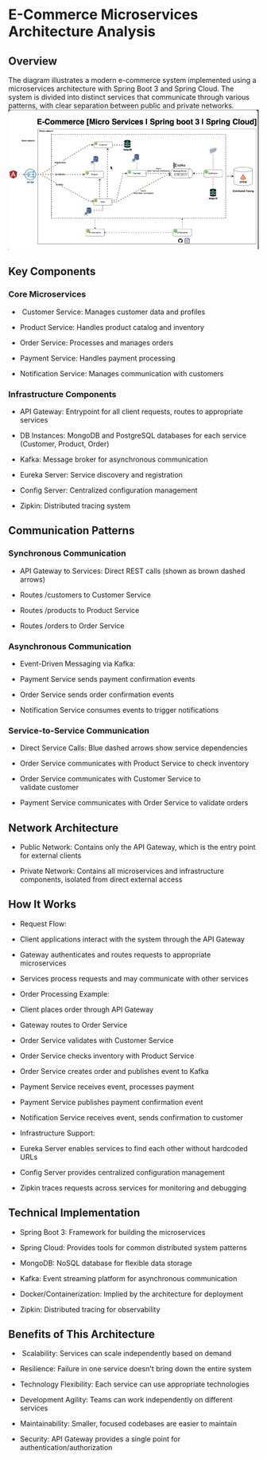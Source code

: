 # E-Commerce Microservices Architecture Analysis

## Overview

The diagram illustrates a modern e-commerce system implemented using a microservices architecture with Spring Boot 3 and Spring Cloud. The system is divided into distinct services that communicate through various patterns, with clear separation between public and private networks.
![Infrastructure.png](media/Infrastructure.png)

## Key Components

### Core Microservices

-  Customer Service: Manages customer data and profiles

- Product Service: Handles product catalog and inventory

- Order Service: Processes and manages orders

- Payment Service: Handles payment processing

- Notification Service: Manages communication with customers

### Infrastructure Components

- API Gateway: Entrypoint for all client requests, routes to appropriate services

- DB Instances: MongoDB and PostgreSQL databases for each service (Customer, Product, Order)

- Kafka: Message broker for asynchronous communication

- Eureka Server: Service discovery and registration

- Config Server: Centralized configuration management

- Zipkin: Distributed tracing system

## Communication Patterns

### Synchronous Communication

- API Gateway to Services: Direct REST calls (shown as brown dashed arrows)

- Routes /customers to Customer Service

- Routes /products to Product Service

- Routes /orders to Order Service

### Asynchronous Communication

- Event-Driven Messaging via Kafka:

- Payment Service sends payment confirmation events

- Order Service sends order confirmation events

- Notification Service consumes events to trigger notifications

### Service-to-Service Communication

- Direct Service Calls: Blue dashed arrows show service dependencies

- Order Service communicates with Product Service to check inventory

- Order Service communicates with Customer Service to validate customer

- Payment Service communicates with Order Service to validate orders

## Network Architecture

- Public Network: Contains only the API Gateway, which is the entry point for external clients

- Private Network: Contains all microservices and infrastructure components, isolated from direct external access

## How It Works

- Request Flow:

- Client applications interact with the system through the API Gateway

- Gateway authenticates and routes requests to appropriate microservices

- Services process requests and may communicate with other services

- Order Processing Example:

- Client places order through API Gateway

- Gateway routes to Order Service

- Order Service validates with Customer Service

- Order Service checks inventory with Product Service

- Order Service creates order and publishes event to Kafka

- Payment Service receives event, processes payment

- Payment Service publishes payment confirmation event

- Notification Service receives event, sends confirmation to customer

- Infrastructure Support:

- Eureka Server enables services to find each other without hardcoded URLs

- Config Server provides centralized configuration management

- Zipkin traces requests across services for monitoring and debugging

## Technical Implementation

- Spring Boot 3: Framework for building the microservices

- Spring Cloud: Provides tools for common distributed system patterns

- MongoDB: NoSQL database for flexible data storage

- Kafka: Event streaming platform for asynchronous communication

- Docker/Containerization: Implied by the architecture for deployment

- Zipkin: Distributed tracing for observability

## Benefits of This Architecture

-  Scalability: Services can scale independently based on demand

- Resilience: Failure in one service doesn't bring down the entire system

- Technology Flexibility: Each service can use appropriate technologies

- Development Agility: Teams can work independently on different services

- Maintainability: Smaller, focused codebases are easier to maintain

- Security: API Gateway provides a single point for authentication/authorization